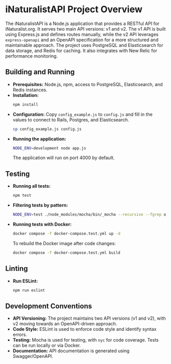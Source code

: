 # iNaturalistAPI Project Overview

The iNaturalistAPI is a Node.js application that provides a RESTful API for iNaturalist.org. It serves two main API versions: v1 and v2. The v1 API is built using Express.js and defines routes manually, while the v2 API leverages `express-openapi` and an OpenAPI specification for a more structured and maintainable approach. The project uses PostgreSQL and Elasticsearch for data storage, and Redis for caching. It also integrates with New Relic for performance monitoring.

## Building and Running

*   **Prerequisites:** Node.js, npm, access to PostgreSQL, Elasticsearch, and Redis instances.
*   **Installation:**
    ```bash
    npm install
    ```
*   **Configuration:**
    Copy `config_example.js` to `config.js` and fill in the values to connect to Rails, Postgres, and Elasticsearch.
    ```bash
    cp config_example.js config.js
    ```
*   **Running the application:**
    ```bash
    NODE_ENV=development node app.js
    ```
    The application will run on port 4000 by default.

## Testing

*   **Running all tests:**
    ```bash
    npm test
    ```
*   **Filtering tests by pattern:**
    ```bash
    NODE_ENV=test ./node_modules/mocha/bin/_mocha --recursive --fgrep observations
    ```
*   **Running tests with Docker:**
    ```bash
    docker compose -f docker-compose.test.yml up -d
    ```
    To rebuild the Docker image after code changes:
    ```bash
    docker compose -f docker-compose.test.yml build
    ```

## Linting

*   **Run ESLint:**
    ```bash
    npm run eslint
    ```

## Development Conventions

*   **API Versioning:** The project maintains two API versions (v1 and v2), with v2 moving towards an OpenAPI-driven approach.
*   **Code Style:** ESLint is used to enforce code style and identify syntax errors.
*   **Testing:** Mocha is used for testing, with `nyc` for code coverage. Tests can be run locally or via Docker.
*   **Documentation:** API documentation is generated using Swagger/OpenAPI.
